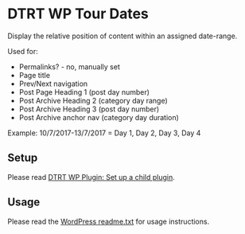 # DTRT WP Tour Dates

Display the relative position of content within an assigned date-range.

Used for:

*  Permalinks? - no, manually set
*  Page title
*  Prev/Next navigation
*  Post Page Heading 1 (post day number)
*  Post Archive Heading 2 (category day range)
*  Post Archive Heading 3 (post day number)
*  Post Archive anchor nav (category day duration)

Example: 10/7/2017-13/7/2017 = Day 1, Day 2, Day 3, Day 4

## Setup

Please read [DTRT WP Plugin: Set up a child plugin](https://github.com/dotherightthing/wpdtrt-plugin/#set-up-a-child-plugin).

## Usage

Please read the [WordPress readme.txt](readme.txt) for usage instructions.
